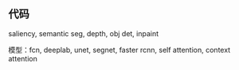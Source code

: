 ## 代码
saliency, semantic seg, depth, obj det, inpaint

模型：fcn, deeplab, unet, segnet, faster rcnn, self attention, context attention





